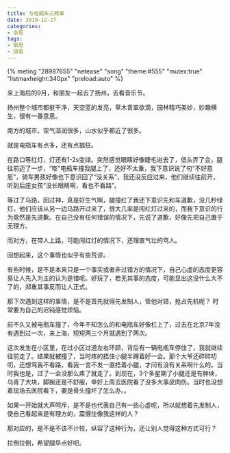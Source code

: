```yaml
---
title: 与电瓶车三两事
date: 2019-12-27
categories:
- 杂思
tags:
- 暇思
- 随笔
---
```


{% meting "28987655" "netease" "song" "theme:#555" "mutex:true" "listmaxheight:340px" "preload:auto" %}
</p>
来上海后的9月，和朋友一起去了扬州，去看音乐节。

扬州整个城市都挺干净，天空蓝的发亮，草木青翠欲滴，园林精巧美妙，妙趣横生，很有一番意思。

南方的城市，空气湿润很多，山水似乎都近了很多。

就是电瓶车有点多，还有点猖狂。

在路口等红灯，灯还有1-2s变绿。突然感觉眼睛好像睫毛进去了，低头弄了会，腿往前迈了一步，“嘭”电瓶车撞我腿上了，还好不太重，我下意识说了句“不好意思”，骑车男孩好像也下意识回了“没关系”，我还没反应过来，他们继续往前开，听到后座女孩“没长眼睛啊，看也不看路”。

等过了马路，回过神，真是好生气啊，腿撞红了我还下意识先和车道歉，没几秒绿灯，他们应该从另一边马路开过来了，很大几率是闯红灯过来的，而我下意识的行为竟然是先道歉。在自己没有任何错误的情况下，先说了道歉，好像先把自己置于无理方。

而对方，在带人上路，可能闯红灯的情况下，还理直气壮的骂人。
<!--more-->

回想起来，这个事情也似乎有些荒谬。

有些时候，是不是本来只是一个事实或者非过错方的情况下，自己心虚的态度更容易让人先入为主的认为是错呢。好玩了，若无其事的态度，可能显出这没什么大不了的，郑重其事反而让人正式。

那下次遇到这样的事情，是不是首先就得先发制人，管他对错，抢占先机呢？
时常要为自己的迟钝感觉烦恼。


前不久又被电瓶车撞了，今年不知怎么的和电瓶车好像杠上了，过去在北京7年没有遇到过一次，来上海，短短两三个月就遇到了两次。

这次发生在小区里，在过小区过道左右环顾，背后有一辆电瓶车停住了，我就继续往前走了。结果就被撞了，当时疼的捂住小腿半蹲着好一会。那个大爷还碎碎叨叨，还想骂我不看路，看我一言不发一直捂着小腿，才问有没有关系啊什么的。当时我也是，过了一会没那么疼了就走了。到现在，3个多星期了小腿还是有肿块，乌青了大块，脚腕还是不舒服，幸好上周去医院看了没多大事皮肉伤。当时也没想着现场去医院看下，要是骨头撞坏了怎么办。。

如果一开始就大声呵斥，是不是也代表自己有一些心虚呢，所以就想着先发制人，使自己看起来是有理方的，震慑住像我这样的人？

那对应的，是不是不该不计较，纵容了这种行为，还让别人觉得这种方式可行？

拉倒拉倒，希望腿早点好吧。







